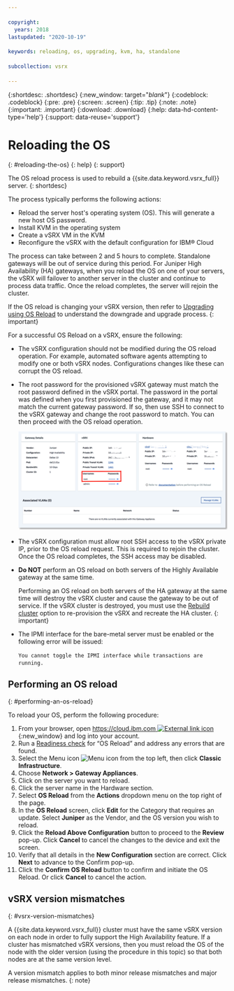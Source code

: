 ```yaml
---

copyright:
  years: 2018
lastupdated: "2020-10-19"

keywords: reloading, os, upgrading, kvm, ha, standalone

subcollection: vsrx

---
```


{:shortdesc: .shortdesc}
{:new_window: target="_blank_"}
{:codeblock: .codeblock}
{:pre: .pre}
{:screen: .screen}
{:tip: .tip}
{:note: .note}
{:important: .important}
{:download: .download}
{:help: data-hd-content-type='help'}
{:support: data-reuse='support'}

# Reloading the OS
{: #reloading-the-os}
{: help}
{: support}

The OS reload process is used to rebuild a {{site.data.keyword.vsrx_full}} server.
{: shortdesc}

The process typically performs the following actions:

* Reload the server host's operating system (OS). This will generate a new host OS password.
* Install KVM in the operating system
* Create a vSRX VM in the KVM
* Reconfigure the vSRX with the default configuration for IBM® Cloud

The process can take between 2 and 5 hours to complete. Standalone gateways will be out of service during this period. For Juniper High Availability (HA) gateways, when you reload the OS on one of your servers, the vSRX will failover to another server in the cluster and continue to process data traffic. Once the reload completes, the server will rejoin the cluster.

If the OS reload is changing your vSRX version, then refer to [Upgrading using OS Reload](/docs/infrastructure/vsrx?topic=vsrx-os-reload-upgrade) to understand the downgrade and upgrade process.
{: important}

For a successful OS Reload on a vSRX, ensure the following:

* The vSRX configuration should not be modified during the OS reload operation. For example, automated software agents attempting to modify one or both vSRX nodes. Configurations changes like these can corrupt the OS reload.

* The root password for the provisioned vSRX gateway must match the root password defined in the vSRX portal. The password in the portal was defined when you first provisioned the gateway, and it may not match the current gateway password. If so, then use SSH to connect to the vSRX gateway and change the root password to match. You can then proceed with the OS reload operation.

  ![vSRX Password](images/gw-vsrx-password.png "vSRX Password")

* The vSRX configuration must allow root SSH access to the vSRX private IP, prior to the OS reload request. This is required to rejoin the cluster. Once the OS reload completes, the SSH access may be disabled.

* **Do NOT** perform an OS reload on both servers of the Highly Available gateway at the same time.

  Performing an OS reload on both servers of the HA gateway at the same time will destroy the vSRX cluster and cause the gateway to be out of service. If the vSRX cluster is destroyed, you must use the [Rebuild cluster](/docs/vsrx?topic=vsrx-rebuilding-an-ha-cluster) option to re-provision the vSRX and recreate the HA cluster.
  {: important}

* The IPMI interface for the bare-metal server must be enabled or the following error will be issued: 

  ```You cannot toggle the IPMI interface while transactions are running.```

## Performing an OS reload
{: #performing-an-os-reload}

To reload your OS, perform the following procedure:

1. From your browser, open [https://cloud.ibm.com ![External link icon](../../icons/launch-glyph.svg "External link icon")](https://cloud.ibm.com){:new_window} and log into your account.
2. Run a [Readiness check](/docs/infrastructure/vsrx?topic=vsrx-vsrx-readiness) for “OS Reload” and address any errors that are found.
3. Select the Menu icon ![Menu icon](../../icons/icon_hamburger.svg) from the top left, then click **Classic Infrastructure**.
4. Choose **Network > Gateway Appliances**.
5. Click on the server you want to reload.
6. Click the server name in the Hardware section.
7. Select **OS Reload** from the **Actions** dropdown menu on the top right of the page.
8. In the **OS Reload** screen, click **Edit** for the Category that requires an update. Select **Juniper** as the Vendor, and the OS version you wish to reload.
9. Click the **Reload Above Configuration** button to proceed to the **Review** pop-up. Click **Cancel** to cancel the changes to the device and exit the screen.
10. Verify that all details in the **New Configuration** section are correct. Click **Next** to advance to the Confirm pop-up.
11. Click the **Confirm OS Reload** button to confirm and initiate the OS Reload. Or click **Cancel** to cancel the action.

## vSRX version mismatches
{: #vsrx-version-mismatches}

A {{site.data.keyword.vsrx_full}} cluster must have the same vSRX version on each node in order to fully support the High Availability feature. If a cluster has mismatched vSRX versions, then you must reload the OS of the node with the older version (using the procedure in this topic) so that both nodes are at the same version level.

A version mismatch applies to both minor release mismatches and major release mismatches.
{: note}

